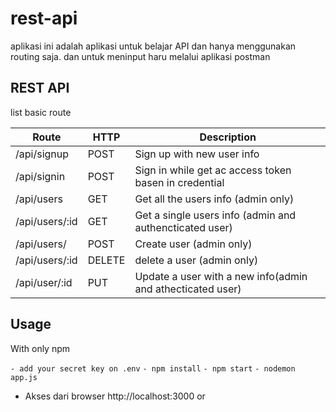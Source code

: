 # rest-api
aplikasi ini adalah aplikasi untuk belajar API dan hanya menggunakan routing saja. dan untuk meninput haru melalui aplikasi postman


## REST API
list basic route

Route | HTTP | Description
----- | ---- | -----------
/api/signup | POST | Sign up with new user info
/api/signin | POST | Sign in while get ac access token basen in credential
/api/users | GET | Get all the users info (admin only)
/api/users/:id | GET | Get a single users info (admin and authencticated user)
/api/users/ | POST | Create user (admin only)
/api/users/:id | DELETE | delete a user (admin only)
/api/user/:id | PUT | Update a user with a new info(admin and athecticated user)

## Usage
With only npm

`- add your secret key on .env`
`- npm install`
`- npm start`
`- nodemon app.js`
- Akses dari browser http://localhost:3000 or
